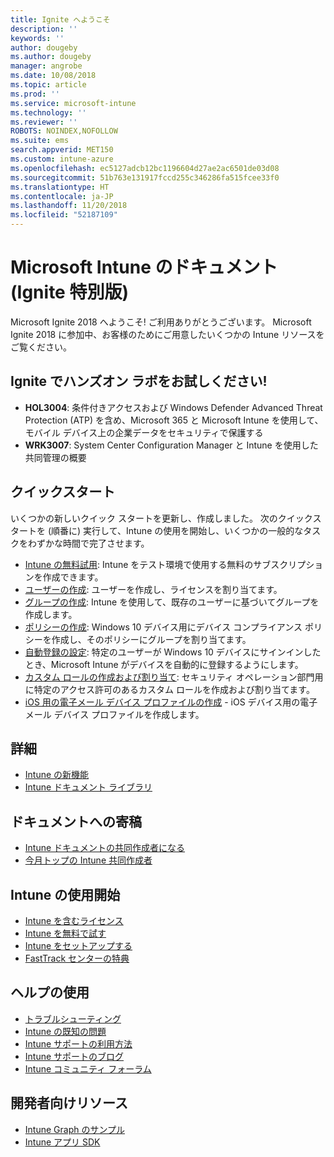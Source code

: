 ```yaml
---
title: Ignite へようこそ
description: ''
keywords: ''
author: dougeby
ms.author: dougeby
manager: angrobe
ms.date: 10/08/2018
ms.topic: article
ms.prod: ''
ms.service: microsoft-intune
ms.technology: ''
ms.reviewer: ''
ROBOTS: NOINDEX,NOFOLLOW
ms.suite: ems
search.appverid: MET150
ms.custom: intune-azure
ms.openlocfilehash: ec5127adcb12bc1196604d27ae2ac6501de03d08
ms.sourcegitcommit: 51b763e131917fccd255c346286fa515fcee33f0
ms.translationtype: HT
ms.contentlocale: ja-JP
ms.lasthandoff: 11/20/2018
ms.locfileid: "52187109"
---
```

# <a name="microsoft-intune-documentation-40ignite-special-edition41"></a>Microsoft Intune のドキュメント &#40;Ignite 特別版&#41;
Microsoft Ignite 2018 へようこそ! ご利用ありがとうございます。 Microsoft Ignite 2018 に参加中、お客様のためにご用意したいくつかの Intune リソースをご覧ください。

## <a name="try-our-hands-on-labs-at-ignite"></a>Ignite でハンズオン ラボをお試しください!
- **HOL3004**: 条件付きアクセスおよび Windows Defender Advanced Threat Protection (ATP) を含め、Microsoft 365 と Microsoft Intune を使用して、モバイル デバイス上の企業データをセキュリティで保護する
- **WRK3007**: System Center Configuration Manager と Intune を使用した共同管理の概要

## <a name="quickstarts"></a>クイックスタート
いくつかの新しいクイック スタートを更新し、作成しました。 次のクイックスタートを (順番に) 実行して、Intune の使用を開始し、いくつかの一般的なタスクをわずかな時間で完了させます。

- [Intune の無料試用](free-trial-sign-up.md): Intune をテスト環境で使用する無料のサブスクリプションを作成できます。    
- [ユーザーの作成](quickstart-create-user.md): ユーザーを作成し、ライセンスを割り当てます。
- [グループの作成](quickstart-create-group.md): Intune を使用して、既存のユーザーに基づいてグループを作成します。
- [ポリシーの作成](get-started-policies.md): Windows 10 デバイス用にデバイス コンプライアンス ポリシーを作成し、そのポリシーにグループを割り当てます。
- [自動登録の設定](quickstart-setup-auto-enrollment.md): 特定のユーザーが Windows 10 デバイスにサインインしたとき、Microsoft Intune がデバイスを自動的に登録するようにします。
- [カスタム ロールの作成および割り当て](quickstart-create-custom-role.md): セキュリティ オペレーション部門用に特定のアクセス許可のあるカスタム ロールを作成および割り当てます。 
- [iOS 用の電子メール デバイス プロファイルの作成](quickstart-email-profile.md) - iOS デバイス用の電子メール デバイス プロファイルを作成します。

## <a name="learn"></a>詳細
- [Intune の新機能](whats-new.md)
- [Intune ドキュメント ライブラリ](https://docs.microsoft.com/intune/)

## <a name="contribute-to-docs"></a>ドキュメントへの寄稿
- [Intune ドキュメントの共同作成者になる](https://github.com/MicrosoftDocs/IntuneDocs/blob/master/README.md)  
- [今月トップの Intune 共同作成者](https://github.com/MicrosoftDocs/IntuneDocs/graphs/contributors?from=2018-09-01&to=2018-11-30&type=c)  

## <a name="start-using-intune"></a>Intune の使用開始
- [Intune を含むライセンス](licenses.md)
- [Intune を無料で試す](free-trial-sign-up.md)
- [Intune をセットアップする](setup-steps.md)
- [FastTrack センターの特典](https://docs.microsoft.com/enterprise-mobility-security/Solutions/enterprise-mobility-fasttrack-program)

## <a name="get-help"></a>ヘルプの使用
- [トラブルシューティング](help-desk-operators.md)
- [Intune の既知の問題](known-issues.md)
- [Intune サポートの利用方法](get-support.md)
- [Intune サポートのブログ](https://blogs.technet.microsoft.com/intunesupport/)
- [Intune コミュニティ フォーラム](https://techcommunity.microsoft.com/t5/Enterprise-Mobility-Security/ct-p/EMS)

## <a name="developer-resources"></a>開発者向けリソース
- [Intune Graph のサンプル](https://github.com/microsoftgraph/powershell-intune-samples)
- [Intune アプリ SDK](app-sdk-get-started.md)
